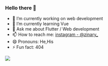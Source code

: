 ### Hello there 👋




- 🔭 I’m currently working on web development
- 🌱 I’m currently learning Vue
- 💬 Ask me about Flutter / Web development
- 📫 How to reach me: [instagram - @zinary_](https://www.instagram.com/zinary_/)
- 😄 Pronouns: He,His
- ⚡ Fun fact: 404 

<img src="https://github-readme-stats.vercel.app/api?username=zinary&&show_icons=true&title_color=ffffff&icon_color=bb2acf&text_color=daf7dc&bg_color=151515">
